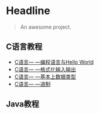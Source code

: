 # Headline

> An awesome project.



## C语言教程
* [C语言— —编程语言与Hello World](docs/C/C语言-编程语言与HelloWorld.md)
* [C语言— —格式化输入输出](docs/C/C语言-格式化输入输出.md)
* [C语言— —基本上数据类型](docs/C/C语言-基本数据类型.md)
* [C语言— —进制](docs/C/C语言-进制.md)


## Java教程